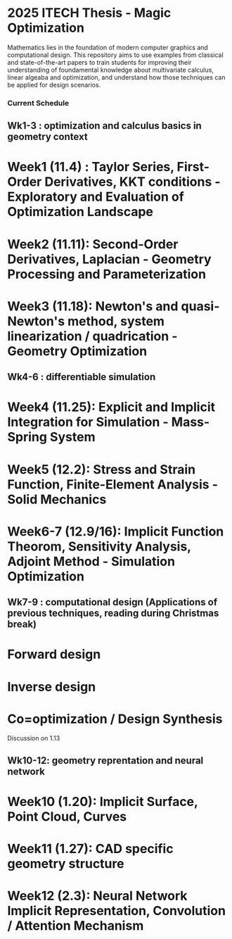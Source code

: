 # 2025 ITECH Thesis - Magic Optimization
Mathematics lies in the foundation of modern computer graphics and computational design. This repository aims to use examples from classical and state-of-the-art papers to train students for improving their understanding of foundamental knowledge about multivariate calculus, linear algeaba and optimization, and understand how those techniques can be applied for design scenarios.

### Current Schedule

## Wk1-3 : optimization and calculus basics in geometry context
# Week1 (11.4) : Taylor Series, First-Order Derivatives, KKT conditions - Exploratory and Evaluation of Optimization Landscape
# Week2 (11.11): Second-Order Derivatives, Laplacian - Geometry Processing and Parameterization 
# Week3 (11.18): Newton's and quasi-Newton's method, system linearization / quadrication - Geometry Optimization 

## Wk4-6 : differentiable simulation
# Week4 (11.25): Explicit and Implicit Integration for Simulation - Mass-Spring System
# Week5 (12.2): Stress and Strain Function, Finite-Element Analysis - Solid Mechanics
# Week6-7 (12.9/16): Implicit Function Theorom, Sensitivity Analysis, Adjoint Method - Simulation Optimization 

## Wk7-9 : computational design (Applications of previous techniques, reading during Christmas break)
# Forward design
# Inverse design
# Co=optimization / Design Synthesis
Discussion on 1.13

## Wk10-12: geometry reprentation and neural network
# Week10 (1.20): Implicit Surface, Point Cloud, Curves
# Week11 (1.27): CAD specific geometry structure
# Week12 (2.3): Neural Network Implicit Representation, Convolution / Attention Mechanism
